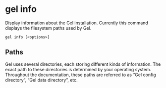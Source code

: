 # gel info

Display information about the Gel installation. Currently this command displays the filesystem paths used by Gel.

```cli-synopsis
gel info [<options>]
```

## Paths

Gel uses several directories, each storing different kinds of information. The exact path to these directories is determined by your operating system. Throughout the documentation, these paths are referred to as “Gel config directory”, “Gel data directory”, etc.

